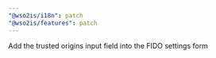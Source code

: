 ```yaml
---
"@wso2is/i18n": patch
"@wso2is/features": patch
---
```


Add the trusted origins input field into the FIDO settings form
